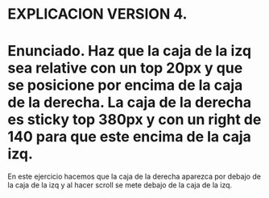 # EXPLICACION VERSION 4.

# Enunciado. Haz que la caja de la izq sea relative con un top 20px y que se posicione por encima de la caja de la derecha. La caja de la derecha es sticky top 380px y con un right de 140 para que este encima de la caja izq.

En este ejercicio hacemos que la caja de la derecha aparezca por debajo de la caja de la izq y al hacer scroll se mete debajo de la caja de la izq.